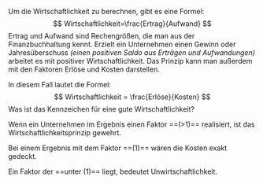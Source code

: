 Um die Wirtschaftlichkeit zu berechnen, gibt es eine Formel:
$$
Wirtschaftlichkeit=\frac{Ertrag}{Aufwand}
$$
Ertrag und Aufwand sind Rechengrößen, die man aus der Finanzbuchhaltung kennt. Erzielt ein Unternehmen einen Gewinn oder Jahresüberschuss *(einen positiven Saldo aus Erträgen und Aufwandungen)* arbeitet es mit positiver Wirtschaftlichkeit. Das Prinzip kann man außerdem mit den Faktoren Erlöse und Kosten darstellen.

In diesem Fall lautet die Formel:
$$
Wirtschaftlichkeit = \frac{Erlöse}{Kosten}
$$
Was ist das Kennzeichen für eine gute Wirtschaftlichkeit?

Wenn ein Unternehmen im Ergebnis einen Faktor ==(>1)== realisiert, ist das Wirtschaftlichkeitsprinzip gewehrt.

Bei einem Ergebnis mit dem Faktor ==(1)== wären die Kosten exakt gedeckt.

Ein Faktor der ==unter (1)== liegt, bedeutet Unwirtschaftlichkeit.
